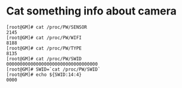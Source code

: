 # Cat something info about camera

```shell
[root@GM]# cat /proc/PW/SENSOR
2145
[root@GM]# cat /proc/PW/WIFI
8188
[root@GM]# cat /proc/PW/TYPE
8135
[root@GM]# cat /proc/PW/SWID
0000000000000000000000000000000000
[root@GM]# SWID=`cat /proc/PW/SWID`
[root@GM]# echo ${SWID:14:4}
0000
```
